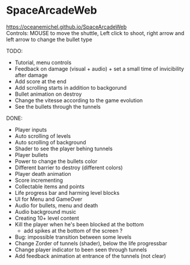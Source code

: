 # SpaceArcadeWeb
https://oceanemichel.github.io/SpaceArcadeWeb  
Controls: MOUSE to move the shuttle, Left click to shoot, right arrow and left arrow to change the bullet type

TODO:
- Tutorial, menu controls
- Feedback on damage (visual + audio) + set a small time of invicibility after damage
- Add score at the end
- Add scrolling starts in addition to backgorund
- Bullet animation on destroy
 - Change the vitesse according to the game evolution
 - See the bullets through the tunnels
 
DONE:
- Player inputs
- Auto scrolling of levels
- Auto scrolling of background
- Shader to see the player behing tunnels
- Player bullets 
- Power to change the bullets color
- Different barrier to destroy (different colors)
- Player death animation
- Score incrementing
- Collectable items and points
- Life progress bar and harming level blocks
- UI for Menu and GameOver
- Audio for bullets, menu and death
- Audio background music
- Creating 10+ level content
- Kill the player when he's been blocked at the bottom 
  + add spikes at the bottom of the screen ?
- Bug: impossible transition between some levels
- Change Zorder of tunnels (shader), below the life progressbar
- Change player indicator to been seen through tunnels
- Add feedback animation at entrance of the tunnels (not clear)
